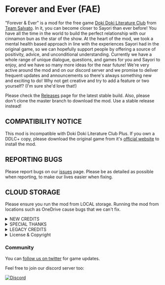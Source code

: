 # Forever and Ever (FAE)
"Forever & Ever" is a mod for the free game [Doki Doki Literature Club](https://www.ddlc.moe) from [Team Salvato](http://teamsalvato.com/). In it, you can become closer to Sayori than ever before! You have all the time in the world to build the perfect relationship with our cinnamon bun as the star of the show. At the heart of the mod, we took a mental health based approach in line with the experiences Sayori had in the original game, so we can hopefully support people by offering a source of positivity, advice, and unconditional understanding. 
Currently we have a whole range of unique dialogue, questions, and games for you and Sayori to enjoy, and we have so many more ideas for the near future! We're very active around the mod and on our discord server and we promise to deliver frequent updates and announcements so there's always something new and exciting to do! 
Why not get creative and try to add a feature or two yourself? (I'm sure she'd love that!)

Please check the [Releases](https://github.com/ForeverAndEverTeam/fae-mod/releases) page for the latest stable build.
Also, please don't clone the master branch to download the mod. 
Use a stable release instead!

## СOMPATIBILITY NOTICE 
This mod is incompatible with Doki Doki Literature Club Plus. 
If you own a DDLC+ copy, please download the original game from it's [official website](https://ddlc.moe) to install the mod.

## REPORTING BUGS
Please report bugs on our [issues](https://github.com/ForeverAndEverTeam/fae-mod/issues) page.
Please be as detailed as possible when reporting, to make our lives easier when fixing.

## CLOUD STORAGE
Please ensure you run the mod from LOCAL storage.
Running the mod from locations such as OneDrive cause bugs that we can't fix.

<details>
  <summary>NEW CREDITS</summary>
  
## DIRECTOR

[Orcaramelo](https://github.com/Orcaramelo)

## PROGRAMMING

[Nathan](https://github.com/TRIDENT1313) (Lead)

## ART

[Orcaramelo](https://github.com/Orcaramelo) (Lead), [Nemu-sus](https://github.com/Nemu-sus)

## MUSIC

SlightlyAmiss (Theme), [Multimokia](https://github.com/multimokia) (Music box loop)

## WRITING

Sayori, [Orcaramelo](https://github.com/Orcaramelo), [Emilia/Monika (EYLO)](https://www.reddit.com/u/EmiliaMonika?utm_medium=android_app&utm_source=share), [Otter](https://github.com/my-otter-self), [Nathan](https://github.com/TRIDENT1313), Sobb

</details>

<details>
  <summary>SPECIAL THANKS</summary>
  
[Emilia/Monika (EYLO)](https://www.reddit.com/u/EmiliaMonika?utm_medium=android_app&utm_source=share), [Nathan](https://github.com/TRIDENT1313)


Team Salvato and Team Monika, The "Just Natsuki" team, Independent supporters of "Just {doki_name}" mod, The Ren'Py developer team, The Reddit DDLC community, The Russian DDLC community

</details>

<details>
  <summary>LEGACY CREDITS</summary>

## Project Lead:
Alexander Osipov (aka AlexanDDOS, GitHub, Reddit, VK, FB)

## Programming:

AlexanDDOS

vignedev

Dan Salvato (original scripts)

DDLC Mod Template team (mod base)

ElReyZero (small fixes)

## Old Sayori Sprite Artists:

Excluded since 0.4.0

Fj0rd_ (Reddit, the original Sayori art)

AlexanDDOS (Sprite compositor & editor)

## New Sayori Sprite Artists:

Orcaramelo

Nemu-sus

AlexanDDOS (Sprite compositor)

## Misc Arts & Edits:

AlexanDDOS (Sprite edits)

Team Salvato artists (original sprites)

Lucian Pavel (Santa hat original model, excluded from the stable version)

## Writers (without proofreading and translation):

AlexanDDOS

Orcaramelo

Venus

## Proofreaders:

tberriman

vermicellibug

Atlas

## Translators:

AlexanDDOS (Russian, Esperanto & Toki Pona (WIP))

Vova Petelin (Russian)
ElReyZero (Spanish)

littlebin (Chinese)

## SFX:

Pipe98x (drawing cross)

sirrealist2 (drawing circle/line)

## Testers & Platinum Troubleshooters:

AlexanDDOS

Leon9023 (Reddit, VK)

Evgeny Zotov

littlebin

MarioXenobladefan614

</details>

<details>
  <summary>License & Copyright</summary>
  
See "LICENSE" for license information

Made in accordance with Team Salvato's IP Guidelines

Copyright (c) 2018-2022 Alexander Osipov and the other creators

</details>

### Community
You can [follow us on twitter](https://twitter.com/JustSayoriDev) for game updates.

Feel free to join our discord server too:

 [![Discord](banner)](https://discord.gg/ZqfEddFKux)
